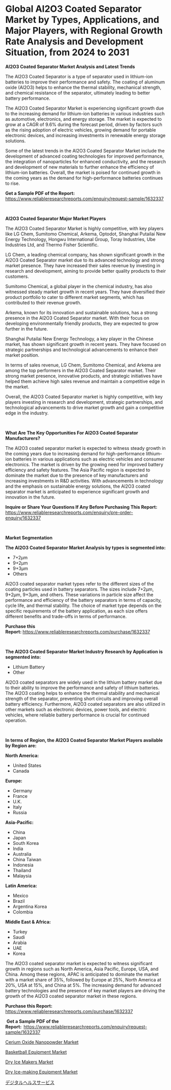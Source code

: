 <p><h1>Global Al2O3 Coated Separator Market by Types, Applications, and Major Players, with Regional Growth Rate Analysis and Development Situation, from 2024 to 2031</h1></p><p><strong>Al2O3 Coated Separator Market Analysis and Latest Trends</strong></p>
<p><p>The Al2O3 Coated Separator is a type of separator used in lithium-ion batteries to improve their performance and safety. The coating of aluminum oxide (Al2O3) helps to enhance the thermal stability, mechanical strength, and chemical resistance of the separator, ultimately leading to better battery performance.</p><p>The Al2O3 Coated Separator Market is experiencing significant growth due to the increasing demand for lithium-ion batteries in various industries such as automotive, electronics, and energy storage. The market is expected to grow at a CAGR of 9.6% during the forecast period, driven by factors such as the rising adoption of electric vehicles, growing demand for portable electronic devices, and increasing investments in renewable energy storage solutions.</p><p>Some of the latest trends in the Al2O3 Coated Separator Market include the development of advanced coating technologies for improved performance, the integration of nanoparticles for enhanced conductivity, and the research and development of new materials to further enhance the efficiency of lithium-ion batteries. Overall, the market is poised for continued growth in the coming years as the demand for high-performance batteries continues to rise.</p></p>
<p><strong>Get a Sample PDF of the Report:&nbsp;</strong> <a href="https://www.reliableresearchreports.com/enquiry/request-sample/1632337">https://www.reliableresearchreports.com/enquiry/request-sample/1632337</a></p>
<p>&nbsp;</p>
<p><strong>Al2O3 Coated Separator Major Market Players</strong></p>
<p><p>The Al2O3 Coated Separator Market is highly competitive, with key players like LG Chem, Sumitomo Chemical, Arkema, Optodot, Shanghai Putailai New Energy Technology, Hongwu International Group, Toray Industries, Ube Industries Ltd, and Thermo Fisher Scientific.</p><p>LG Chem, a leading chemical company, has shown significant growth in the Al2O3 Coated Separator market due to its advanced technology and strong market presence. They have increased their sales revenue by investing in research and development, aiming to provide better quality products to their customers.</p><p>Sumitomo Chemical, a global player in the chemical industry, has also witnessed steady market growth in recent years. They have diversified their product portfolio to cater to different market segments, which has contributed to their revenue growth.</p><p>Arkema, known for its innovation and sustainable solutions, has a strong presence in the Al2O3 Coated Separator market. With their focus on developing environmentally friendly products, they are expected to grow further in the future.</p><p>Shanghai Putailai New Energy Technology, a key player in the Chinese market, has shown significant growth in recent years. They have focused on strategic partnerships and technological advancements to enhance their market position.</p><p>In terms of sales revenue, LG Chem, Sumitomo Chemical, and Arkema are among the top performers in the Al2O3 Coated Separator market. Their strong market presence, innovative products, and strategic initiatives have helped them achieve high sales revenue and maintain a competitive edge in the market.</p><p>Overall, the Al2O3 Coated Separator market is highly competitive, with key players investing in research and development, strategic partnerships, and technological advancements to drive market growth and gain a competitive edge in the industry.</p></p>
<p>&nbsp;</p>
<p><strong>What Are The Key Opportunities For Al2O3 Coated Separator Manufacturers?</strong></p>
<p><p>The Al2O3 coated separator market is expected to witness steady growth in the coming years due to increasing demand for high-performance lithium-ion batteries in various applications such as electric vehicles and consumer electronics. The market is driven by the growing need for improved battery efficiency and safety features. The Asia Pacific region is expected to dominate the market due to the presence of key manufacturers and increasing investments in R&D activities. With advancements in technology and the emphasis on sustainable energy solutions, the Al2O3 coated separator market is anticipated to experience significant growth and innovation in the future.</p></p>
<p><strong>Inquire or Share Your Questions If Any Before Purchasing This Report:</strong> <a href="https://www.reliableresearchreports.com/enquiry/pre-order-enquiry/1632337">https://www.reliableresearchreports.com/enquiry/pre-order-enquiry/1632337</a></p>
<p>&nbsp;</p>
<p><strong>Market Segmentation</strong></p>
<p><strong>The Al2O3 Coated Separator Market Analysis by types is segmented into:</strong></p>
<p><ul><li>7+2μm</li><li>9+2μm</li><li>9+3μm</li><li>Others</li></ul></p>
<p><p>Al2O3 coated separator market types refer to the different sizes of the coating particles used in battery separators. The sizes include 7+2μm, 9+2μm, 9+3μm, and others. These variations in particle size affect the performance and efficiency of the battery separators in terms of capacity, cycle life, and thermal stability. The choice of market type depends on the specific requirements of the battery application, as each size offers different benefits and trade-offs in terms of performance.</p></p>
<p><strong>Purchase this Report:&nbsp;</strong><a href="https://www.reliableresearchreports.com/purchase/1632337">https://www.reliableresearchreports.com/purchase/1632337</a></p>
<p>&nbsp;</p>
<p><strong>The Al2O3 Coated Separator Market Industry Research by Application is segmented into:</strong></p>
<p><ul><li>Lithium Battery</li><li>Other</li></ul></p>
<p><p>Al2O3 coated separators are widely used in the lithium battery market due to their ability to improve the performance and safety of lithium batteries. The Al2O3 coating helps to enhance the thermal stability and mechanical strength of the separator, preventing short circuits and improving overall battery efficiency. Furthermore, Al2O3 coated separators are also utilized in other markets such as electronic devices, power tools, and electric vehicles, where reliable battery performance is crucial for continued operation.</p></p>
<p>&nbsp;</p>
<p><strong>In terms of Region, the Al2O3 Coated Separator Market Players available by Region are:</strong></p>
<p>
    <p> <strong> North America: </strong>
        <ul>
            <li>United States</li>
            <li>Canada</li>
        </ul>
        </p> 
    <p> <strong> Europe: </strong>
        <ul>
            <li>Germany</li>
            <li>France</li>
            <li>U.K.</li>
            <li>Italy</li>
            <li>Russia</li>
        </ul>
        </p> 
    <p> <strong> Asia-Pacific: </strong>
        <ul>
            <li>China</li>
            <li>Japan</li>
            <li>South Korea</li>
            <li>India</li>
            <li>Australia</li>
            <li>China Taiwan</li>
            <li>Indonesia</li>
            <li>Thailand</li>
            <li>Malaysia</li>
        </ul>
        </p> 
    <p> <strong> Latin America: </strong>
        <ul>
            <li>Mexico</li>
            <li>Brazil</li>
            <li>Argentina Korea</li>
            <li>Colombia</li>
        </ul>
        </p> 
    <p> <strong> Middle East & Africa: </strong>
        <ul>
            <li>Turkey</li>
            <li>Saudi</li>
            <li>Arabia</li>
            <li>UAE</li>
            <li>Korea</li>
        </ul>
    </p>
    </p>
<p><p>The Al2O3 coated separator market is expected to witness significant growth in regions such as North America, Asia Pacific, Europe, USA, and China. Among these regions, APAC is anticipated to dominate the market with a market share of 35%, followed by Europe at 25%, North America at 20%, USA at 15%, and China at 5%. The increasing demand for advanced battery technologies and the presence of key market players are driving the growth of the Al2O3 coated separator market in these regions.</p></p>
<p><strong>Purchase this Report: </strong><a href="https://www.reliableresearchreports.com/purchase/1632337">https://www.reliableresearchreports.com/purchase/1632337</a></p>
<p>&nbsp;<strong>Get a Sample PDF of the Report:&nbsp;&nbsp;</strong><a href="https://www.reliableresearchreports.com/enquiry/request-sample/1632337">https://www.reliableresearchreports.com/enquiry/request-sample/1632337</a></p>
<p><strong></strong></p>
<p><p><a href="https://view.publitas.com/reportprime-1/insights-into-cerium-oxide-nanopowder-market-size-analysing-market-share-trends-and-growth-from-2024-to-2031/">Cerium Oxide Nanopowder Market</a></p><p><a href="https://view.publitas.com/reportprime-1/global-basketball-equipment-market-size-and-market-trends-insights-and-projections-from-2024-to-2031/">Basketball Equipment Market</a></p><p><a href="https://sore-arch-6db.notion.site/Dry-Ice-Makers-Market-Size-Focuses-on-Market-Dynamics-In-Depth-Analysis-and-Future-Projections-of-i-8fd81a5144754fae8175b60288ad171d">Dry Ice Makers Market</a></p><p><a href="https://confirmed-shield-e13.notion.site/Dry-Ice-making-Equipment-Market-Insights-Market-Players-and-Forecast-Till-2031-59262428f5924d3caffb4e9b2a0cc1be">Dry Ice-making Equipment Market</a></p><p><a href="https://medium.com/@klon646/%E3%83%87%E3%82%B8%E3%82%BF%E3%83%AB%E3%83%98%E3%83%AB%E3%82%B9%E3%82%B5%E3%83%BC%E3%83%93%E3%82%B9%E5%B8%82%E5%A0%B4%E3%81%AE%E8%A6%8F%E6%A8%A1-cagr-%E3%83%88%E3%83%AC%E3%83%B3%E3%83%89-2024%E5%B9%B4-2030%E5%B9%B4-cdc158857079">デジタルヘルスサービス</a></p></p>